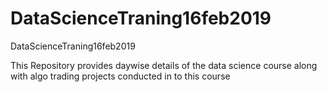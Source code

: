 # DataScienceTraning16feb2019
DataScienceTraning16feb2019

This Repository provides daywise details of the data science course along with algo trading projects conducted in to this course
